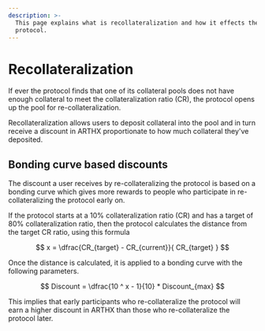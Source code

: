 ```yaml
---
description: >-
  This page explains what is recollateralization and how it effects the
  protocol.
---
```


# Recollateralization

If ever the protocol finds that one of its collateral pools does not have enough collateral to meet the collateralization ratio \(CR\), the protocol opens up the pool for re-collateralization. 

Recollateralization allows users to deposit collateral into the pool and in turn receive a discount in ARTHX proportionate to how much collateral they've deposited.

## Bonding curve based discounts

The discount a user receives by re-collateralizing the protocol is based on a bonding curve which gives more rewards to people who participate in re-collateralizing the protocol early on.

If the protocol starts at a 10% collateralization ratio \(CR\) and has a target of 80% collateralization ratio, then the protocol calculates the distance from the target CR ratio, using this formula

$$
x = \dfrac{CR_{target} - CR_{current}}{ CR_{target} }
$$

Once the distance is calculated, it is applied to a bonding curve with the following parameters.

$$
Discount = \dfrac{10 ^ x - 1}{10}  * Discount_{max}
$$

This implies that early participants who re-collateralize the protocol will earn a higher discount in ARTHX than those who re-collateralize the protocol later.

